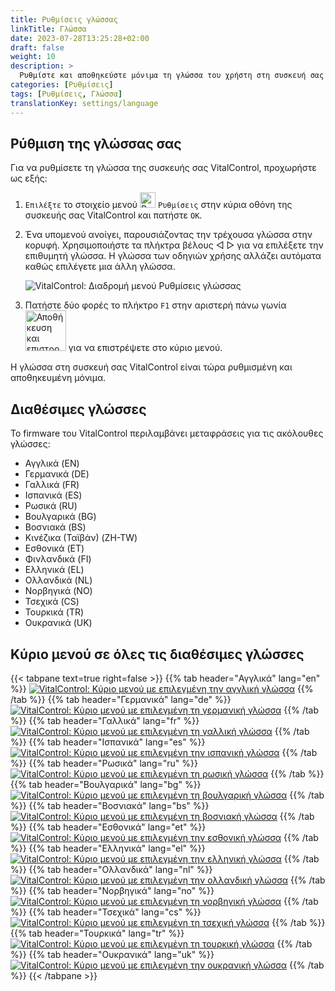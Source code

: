 ```yaml
---
title: Ρυθμίσεις γλώσσας
linkTitle: Γλώσσα
date: 2023-07-28T13:25:28+02:00
draft: false
weight: 10
description: >
  Ρυθμίστε και αποθηκεύστε μόνιμα τη γλώσσα του χρήστη στη συσκευή σας VitalControl.
categories: [Ρυθμίσεις]
tags: [Ρυθμίσεις, Γλώσσα]
translationKey: settings/language
---
```

## Ρύθμιση της γλώσσας σας

Για να ρυθμίσετε τη γλώσσα της συσκευής σας VitalControl, προχωρήστε ως εξής:

1. `Επιλέξτε` το στοιχείο μενού <img src="/icons/gear.svg" width="25" align="bottom" alt="Ρυθμίσεις" /> `Ρυθμίσεις` στην κύρια οθόνη της συσκευής σας VitalControl και πατήστε `OK`.

1. Ένα υπομενού ανοίγει, παρουσιάζοντας την τρέχουσα γλώσσα στην κορυφή. Χρησιμοποιήστε τα πλήκτρα βέλους ◁ ▷ για να επιλέξετε την επιθυμητή γλώσσα. Η γλώσσα των οδηγιών χρήσης αλλάζει αυτόματα καθώς επιλέγετε μια άλλη γλώσσα.

   ![VitalControl: Διαδρομή μενού Ρυθμίσεις γλώσσας](../images/select-lang.png "Ρύθμιση της γλώσσας σας")

1. Πατήστε δύο φορές το πλήκτρο `F1` στην αριστερή πάνω γωνία &nbsp;<img src="/icons/footer/save_exit.svg" width="65" align="bottom" alt="Αποθήκευση και επιστροφή" /> για να επιστρέψετε στο κύριο μενού.

Η γλώσσα στη συσκευή σας VitalControl είναι τώρα ρυθμισμένη και αποθηκευμένη μόνιμα.

## Διαθέσιμες γλώσσες

Το firmware του VitalControl περιλαμβάνει μεταφράσεις για τις ακόλουθες γλώσσες:

- Αγγλικά (EN)
- Γερμανικά (DE)
- Γαλλικά (FR)
- Ισπανικά (ES)
- Ρωσικά (RU)
- Βουλγαρικά (BG)
- Βοσνιακά (BS)
- Κινέζικα (Ταϊβάν)  (ZH-TW)
- Εσθονικά (ET)
- Φινλανδικά (FI)
- Ελληνικά (EL)
- Ολλανδικά (NL)
- Νορβηγικά (NO)
- Τσεχικά (CS)
- Τουρκικά (TR)
- Ουκρανικά (UK)

## Κύριο μενού σε όλες τις διαθέσιμες γλώσσες

{{< tabpane text=true right=false >}}
  {{% tab header="Αγγλικά" lang="en" %}}
[![VitalControl: Κύριο μενού με επιλεγμένη την αγγλική γλώσσα](/images/homescreen/english.png "Κύριο μενού Αγγλικά")](/en/demo/ "Demo app VitalControl (EN)")
  {{% /tab %}}
  {{% tab header="Γερμανικά" lang="de" %}}
[![VitalControl: Κύριο μενού με επιλεγμένη τη γερμανική γλώσσα](/images/homescreen/german.png "Κύριο μενού Γερμανικά")](/demo/ "Demo app VitalControl (DE)")
  {{% /tab %}}
  {{% tab header="Γαλλικά" lang="fr" %}}
[![VitalControl: Κύριο μενού με επιλεγμένη τη γαλλική γλώσσα](/images/homescreen/french.png "Κύριο μενού Γαλλικά")](/fr/demo/ "Demo app VitalControl (FR)")
  {{% /tab %}}
  {{% tab header="Ισπανικά" lang="es" %}}
[![VitalControl: Κύριο μενού με επιλεγμένη την ισπανική γλώσσα](/images/homescreen/spanish.png "Κύριο μενού Ισπανικά")](/es/demo/ "Demo app VitalControl (ES)")
  {{% /tab %}}
  {{% tab header="Ρωσικά" lang="ru" %}}
[![VitalControl: Κύριο μενού με επιλεγμένη τη ρωσική γλώσσα](/images/homescreen/russian.png "Κύριο μενού Ρωσικά")](/ru/demo/ "Demo app VitalControl (RU)")
  {{% /tab %}}
  {{% tab header="Βουλγαρικά" lang="bg" %}}
[![VitalControl: Κύριο μενού με επιλεγμένη τη βουλγαρική γλώσσα](/images/homescreen/bulgarian.png "Κύριο μενού Βουλγαρικά")](/bg/demo/ "Demo app VitalControl (BG)")
  {{% /tab %}}
  {{% tab header="Βοσνιακά" lang="bs" %}}
[![VitalControl: Κύριο μενού με επιλεγμένη τη βοσνιακή γλώσσα](/images/homescreen/bosnian.png "Κύριο μενού Βοσνιακά")](/bs/demo/ "Demo app VitalControl (BS)")
  {{% /tab %}}
  {{% tab header="Εσθονικά" lang="et" %}}
[![VitalControl: Κύριο μενού με επιλεγμένη την εσθονική γλώσσα](/images/homescreen/estonian.png "Κύριο μενού Εσθονικά")](/et/demo/ "Demo app VitalControl (ET)")
  {{% /tab %}}
  {{% tab header="Ελληνικά" lang="el" %}}
[![VitalControl: Κύριο μενού με επιλεγμένη την ελληνική γλώσσα](/images/homescreen/greek.png "Κύριο μενού Ελληνικά")](/el/demo/ "Demo app VitalControl (EL)")
  {{% /tab %}}
  {{% tab header="Ολλανδικά" lang="nl" %}}
[![VitalControl: Κύριο μενού με επιλεγμένη την ολλανδική γλώσσα](/images/homescreen/dutch.png "Κύριο μενού Ολλανδικά")](/nl/demo/ "Demo app VitalControl (NL)")
  {{% /tab %}}
  {{% tab header="Νορβηγικά" lang="no" %}}
[![VitalControl: Κύριο μενού με επιλεγμένη τη νορβηγική γλώσσα](/images/homescreen/norwegian.png "Κύριο μενού Νορβηγικά")](/no/demo/ "Demo app VitalControl (NO)")
  {{% /tab %}}
  {{% tab header="Τσεχικά" lang="cs" %}}
[![VitalControl: Κύριο μενού με επιλεγμένη τη τσεχική γλώσσα](/images/homescreen/czech.png "Κύριο μενού Τσεχικά")](/cs/demo/ "Demo app VitalControl (CS)")
  {{% /tab %}}
  {{% tab header="Τουρκικά" lang="tr" %}}
[![VitalControl: Κύριο μενού με επιλεγμένη τη τουρκική γλώσσα](/images/homescreen/turkish.png "Κύριο μενού Τουρκικά")](/tr/demo/ "Demo app VitalControl (TR)")
  {{% /tab %}}
  {{% tab header="Ουκρανικά" lang="uk" %}}
[![VitalControl: Κύριο μενού με επιλεγμένη την ουκρανική γλώσσα](/images/homescreen/ukrainian.png "Κύριο μενού Ουκρανικά")](/uk/demo/ "Demo app VitalControl (UK)")
  {{% /tab %}}
{{< /tabpane >}}
